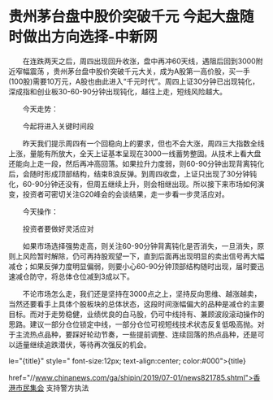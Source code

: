 # 贵州茅台盘中股价突破千元 今起大盘随时做出方向选择-中新网

　　在连跌两天之后，周四出现回升收涨，盘中再冲60天线，遇阻后回到3000附近窄幅震荡 ，贵州茅台盘中股价突破千元大关，成为A股第一高价股，买一手(100股)需要10万元，A股也由此进入“千元时代”。周四上证30分钟已出现钝化，深成指和创业板30-60-90分钟出现钝化，越往上走，短线风险越大。

　　今天走势：

　　今起将进入关键时间段

　　昨天我们提示周四有一个回稳向上的要求，但也不会大涨，周四三大指数全线上涨，量能有所放大，全天上证基本呈现在3000一线蓄势整固。从技术上看大盘还能向上走一段，然后再冲高回落。如果拉升力度弱，则60-90分钟出现背离钝化后，会随时形成顶部结构，结束B浪反弹。到周四收盘，上证只出现了30分钟钝化，60-90分钟还没有，但周五继续上升，则会相继出现。所以接下来市场如何演变，投资者可密切关注G20峰会的会谈结果，走一步看一步灵活应对。

　　今天操作：

　　投资者要做好灵活应对

　　如果市场选择强势走高，则关注60-90分钟背离钝化是否消失，一旦消失，原则上风险暂时解除，仍可再持股观望一下，直到后面再出现明显的卖出信号再大幅减仓；如果反弹力度明显偏弱，则要小心60-90分钟顶部结构随时出现，届时要迅速减仓防守，将总体仓位减到3成以下。

　　不论市场怎么走，我们还是坚持在3000点之上，坚持反向思维、越涨越卖，当然还要看手上具体个股板块的总体状态，这段时间涨幅偏大的品种是减仓的主要目标。而对于走势稳健，业绩优良的白马股，仍可中线持有、兼顾波段滚动操作的思路。建议一部分仓位锁定中线，一部分仓位可视短线技术状态反复低吸高抛。对于主流热点品种，要踩好轮动节奏，一些提前调整、连续回落的热点品种，还是可以适量继续追跌潜伏，等待再次强反的机会。　　&nbsp;

le="{title}" style=" font-size:12px; text-align:center; color:#000">{title}

href="//www.chinanews.com/ga/shipin/2019/07-01/news821785.shtml">香港市民集会 支持警方执法
